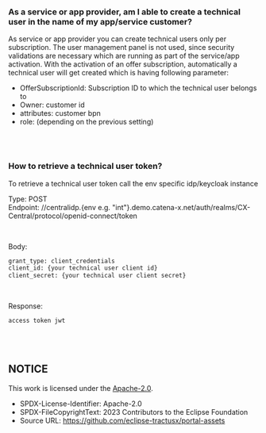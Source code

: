 ### As a service or app provider, am I able to create a technical user in the name of my app/service customer?

As service or app provider you can create technical users only per subscription. The user management panel is not used, since security validations are necessary which are running as part of the service/app activation.
With the activation of an offer subscription, automatically a technical user will get created which is having following parameter:

- OfferSubscriptionId: Subscription ID to which the technical user belongs to
- Owner: customer id
- attributes: customer bpn
- role: (depending on the previous setting)

<br>
<br>

### How to retrieve a technical user token?

To retrieve a technical user token call the env specific idp/keycloak instance

Type: POST  
Endpoint: //centralidp.{env e.g. "int"}.demo.catena-x.net/auth/realms/CX-Central/protocol/openid-connect/token

<br>

Body:

```diff
grant_type: client_credentials
client_id: {your technical user client id}
client_secret: {your technical user client secret}
```

<br>

Response:

```diff
access token jwt
```

<br>
<br>

## NOTICE

This work is licensed under the [Apache-2.0](https://www.apache.org/licenses/LICENSE-2.0).

- SPDX-License-Identifier: Apache-2.0
- SPDX-FileCopyrightText: 2023 Contributors to the Eclipse Foundation
- Source URL: https://github.com/eclipse-tractusx/portal-assets
